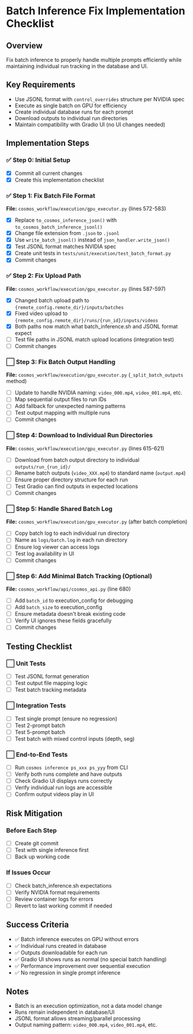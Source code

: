 # Batch Inference Fix Implementation Checklist

## Overview
Fix batch inference to properly handle multiple prompts efficiently while maintaining individual run tracking in the database and UI.

## Key Requirements
- Use JSONL format with `control_overrides` structure per NVIDIA spec
- Execute as single batch on GPU for efficiency
- Create individual database runs for each prompt
- Download outputs to individual run directories
- Maintain compatibility with Gradio UI (no UI changes needed)

## Implementation Steps

### ✅ Step 0: Initial Setup
- [x] Commit all current changes
- [x] Create this implementation checklist

### ✅ Step 1: Fix Batch File Format
**File:** `cosmos_workflow/execution/gpu_executor.py` (lines 572-583)
- [x] Replace `to_cosmos_inference_json()` with `to_cosmos_batch_inference_jsonl()`
- [x] Change file extension from `.json` to `.jsonl`
- [x] Use `write_batch_jsonl()` instead of `json_handler.write_json()`
- [x] Test JSONL format matches NVIDIA spec
- [x] Create unit tests in `tests/unit/execution/test_batch_format.py`
- [x] Commit changes

### ✅ Step 2: Fix Upload Path
**File:** `cosmos_workflow/execution/gpu_executor.py` (lines 587-597)
- [x] Changed batch upload path to `{remote_config.remote_dir}/inputs/batches`
- [x] Fixed video upload to `{remote_config.remote_dir}/runs/{run_id}/inputs/videos`
- [x] Both paths now match what batch_inference.sh and JSONL format expect
- [ ] Test file paths in JSONL match upload locations (integration test)
- [ ] Commit changes

### ⬜ Step 3: Fix Batch Output Handling
**File:** `cosmos_workflow/execution/gpu_executor.py` (`_split_batch_outputs` method)
- [ ] Update to handle NVIDIA naming: `video_000.mp4`, `video_001.mp4`, etc.
- [ ] Map sequential output files to run IDs
- [ ] Add fallback for unexpected naming patterns
- [ ] Test output mapping with multiple runs
- [ ] Commit changes

### ⬜ Step 4: Download to Individual Run Directories
**File:** `cosmos_workflow/execution/gpu_executor.py` (lines 615-621)
- [ ] Download from batch output directory to individual `outputs/run_{run_id}/`
- [ ] Rename batch outputs (`video_XXX.mp4`) to standard name (`output.mp4`)
- [ ] Ensure proper directory structure for each run
- [ ] Test Gradio can find outputs in expected locations
- [ ] Commit changes

### ⬜ Step 5: Handle Shared Batch Log
**File:** `cosmos_workflow/execution/gpu_executor.py` (after batch completion)
- [ ] Copy batch log to each individual run directory
- [ ] Name as `logs/batch.log` in each run directory
- [ ] Ensure log viewer can access logs
- [ ] Test log availability in UI
- [ ] Commit changes

### ⬜ Step 6: Add Minimal Batch Tracking (Optional)
**File:** `cosmos_workflow/api/cosmos_api.py` (line 680)
- [ ] Add `batch_id` to execution_config for debugging
- [ ] Add `batch_size` to execution_config
- [ ] Ensure metadata doesn't break existing code
- [ ] Verify UI ignores these fields gracefully
- [ ] Commit changes

## Testing Checklist

### ⬜ Unit Tests
- [ ] Test JSONL format generation
- [ ] Test output file mapping logic
- [ ] Test batch tracking metadata

### ⬜ Integration Tests
- [ ] Test single prompt (ensure no regression)
- [ ] Test 2-prompt batch
- [ ] Test 5-prompt batch
- [ ] Test batch with mixed control inputs (depth, seg)

### ⬜ End-to-End Tests
- [ ] Run `cosmos inference ps_xxx ps_yyy` from CLI
- [ ] Verify both runs complete and have outputs
- [ ] Check Gradio UI displays runs correctly
- [ ] Verify individual run logs are accessible
- [ ] Confirm output videos play in UI

## Risk Mitigation

### Before Each Step
- [ ] Create git commit
- [ ] Test with single inference first
- [ ] Back up working code

### If Issues Occur
- [ ] Check batch_inference.sh expectations
- [ ] Verify NVIDIA format requirements
- [ ] Review container logs for errors
- [ ] Revert to last working commit if needed

## Success Criteria
- ✅ Batch inference executes on GPU without errors
- ✅ Individual runs created in database
- ✅ Outputs downloadable for each run
- ✅ Gradio UI shows runs as normal (no special batch handling)
- ✅ Performance improvement over sequential execution
- ✅ No regression in single prompt inference

## Notes
- Batch is an execution optimization, not a data model change
- Runs remain independent in database/UI
- JSONL format allows streaming/parallel processing
- Output naming pattern: `video_000.mp4`, `video_001.mp4`, etc.